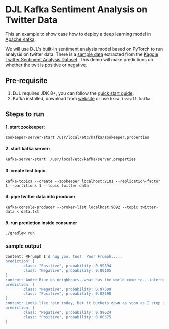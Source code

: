 # DJL Kafka Sentiment Analysis on Twitter Data

This an example to show case how to deploy a deep learning model in [Apache  Kafka](http://kafka.apache.org/).

We will use DJL's built-in sentiment analysis model based on PyTorch to run analysis on twitter data.
There is a [sample data](data.txt) extracted from the [Kaggle Twitter Sentiment Analysis Dataset](https://www.kaggle.com/kazanova/sentiment140).
This demo will make predictions on whether the twit is positive or negative.


## Pre-requisite

1. DJL requires JDK 8+, you can follow the [quick start guide](https://docs.djl.ai/docs/development/setup.html).
2. Kafka installed, download from [website](http://kafka.apache.org/) or use `brew install kafka` 

## Steps to run

#### 1. start zookeeper:

`zookeeper-server-start /usr/local/etc/kafka/zookeeper.properties`
#### 2. start kafka server:

`kafka-server-start  /usr/local/etc/kafka/server.properties`
#### 3. create test topic

`kafka-topics --create --zookeeper localhost:2181 --replication-factor 1 --partitions 1 --topic twitter-data`
#### 4. pipe twitter data into producer

`kafka-console-producer --broker-list localhost:9092 --topic twitter-data < data.txt`
#### 5. run prediction inside consumer
`./gradlew run`

### sample output

```bash
content: @Frumph I'd hug you, too!  Poor Frumph.....
prediction: [
        class: "Positive", probability: 0.99894
        class: "Negative", probability: 0.00105
]
content: Andre Riue on neighbours..what has the world come to...internets down  lol
prediction: [
        class: "Negative", probability: 0.97309
        class: "Positive", probability: 0.02690
]
content: Looks like rain today, bet it buckets down as soon as I step outside front door, always the way !!!!, downhill all the way from today
prediction: [
        class: "Negative", probability: 0.99624
        class: "Positive", probability: 0.00375
]
```